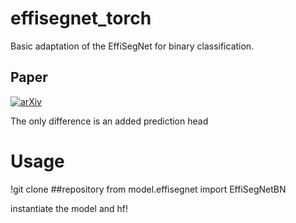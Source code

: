 # effisegnet_torch

Basic adaptation of the EffiSegNet for binary classification.
## Paper
[![arXiv](https://img.shields.io/badge/arXiv-2407.16298-b31b1b.svg)](https://arxiv.org/abs/2407.16298)

The only difference is an added prediction head


# Usage

!git clone ##repository
from model.effisegnet import EffiSegNetBN

instantiate the model and hf!